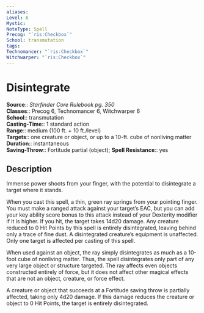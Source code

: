 ```yaml
---
aliases: 
Level: 6
Mystic: 
NoteType: Spell
Precog: "`ris:Checkbox`"
School: transmutation
tags: 
Technomancer: "`ris:Checkbox`"
Witchwarper: "`ris:Checkbox`"
---
```


# Disintegrate

**Source**:: _Starfinder Core Rulebook pg. 350_  
**Classes**:: Precog 6, Technomancer 6, Witchwarper 6  
**School**:: transmutation  
**Casting-Time**:: 1 standard action  
**Range**:: medium (100 ft. + 10 ft./level)  
**Targets**:: one creature or object, or up to a 10-ft. cube of nonliving matter  
**Duration**:: instantaneous  
**Saving-Throw**:: Fortitude partial (object);
**Spell Resistance**:: yes

## Description

Immense power shoots from your finger, with the potential to disintegrate a target where it stands.

When you cast this spell, a thin, green ray springs from your pointing finger. You must make a ranged attack against your target’s EAC, but you can add your key ability score bonus to this attack instead of your Dexterity modifier if it is higher. If you hit, the target takes 14d20 damage. Any creature reduced to 0 Hit Points by this spell is entirely disintegrated, leaving behind only a trace of fine dust. A disintegrated creature’s equipment is unaffected. Only one target is affected per casting of this spell.

When used against an object, the ray simply disintegrates as much as a 10-foot cube of nonliving matter. Thus, the spell disintegrates only part of any very large object or structure targeted. The ray affects even objects constructed entirely of force, but it does not affect other magical effects that are not an object, creature, or force effect.

A creature or object that succeeds at a Fortitude saving throw is partially affected, taking only 4d20 damage. If this damage reduces the creature or object to 0 Hit Points, the target is entirely disintegrated.
